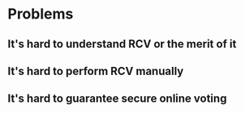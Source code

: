 # Problems

## It's hard to understand RCV or the merit of it

## It's hard to perform RCV manually

## It's hard to guarantee secure online voting
